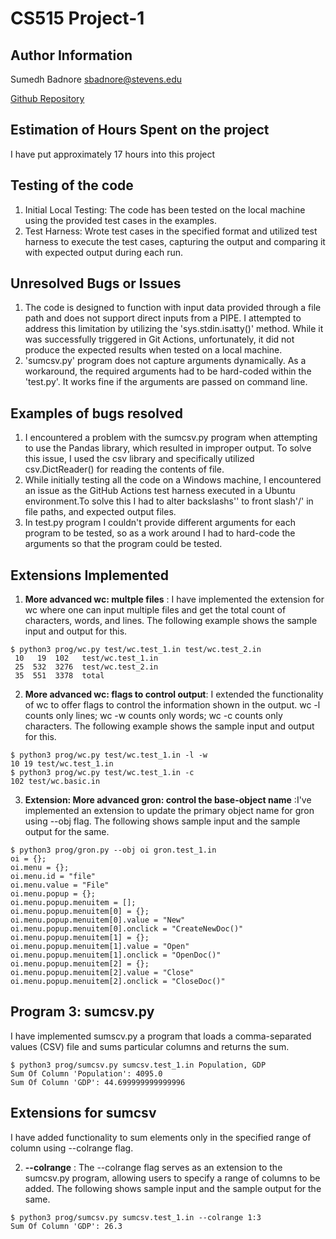 # CS515 Project-1

## Author Information
Sumedh Badnore 
sbadnore@stevens.edu

[Github Repository](https://github.com/sumedhbadnore/CS515_Project_1.git)

## Estimation of Hours Spent on the project
I have put approximately 17 hours into this project 

## Testing of the code
1. Initial Local Testing: The code has been tested on the local machine using the provided test cases in the examples.
2. Test Harness: Wrote test cases in the specified format and utilized test harness to execute the test cases, capturing the output and comparing it with expected output during each run.

## Unresolved Bugs or Issues
1. The code is designed to function with input data provided through a file path and does not support direct inputs from a PIPE. I attempted to address this limitation by utilizing the 'sys.stdin.isatty()' method. While it was successfully triggered in Git Actions, unfortunately, it did not produce the expected results when tested on a local machine.
2. 'sumcsv.py' program does not capture arguments dynamically. As a workaround, the required arguments had to be hard-coded within the 'test.py'. It works fine if the arguments are passed on command line.


## Examples of bugs resolved
1. I encountered a problem with the sumcsv.py program when attempting to use the Pandas library, which resulted in improper output. To solve this issue, I used the csv library and specifically utilized csv.DictReader() for reading the contents of file.
2. While initially testing all the code on a Windows machine, I encountered an issue as the GitHub Actions test harness executed in a Ubuntu environment.To solve this I had to alter backslashs'\' to front slash'/' in file paths, and expected output files.
3. In test.py program I couldn't provide different arguments for each program to be tested, so as a work around I had to hard-code the arguments so that the program could be tested.


## Extensions Implemented
1. **More advanced wc: multple files** : I have implemented the extension for wc where one can input multiple files and get the total count of characters, words, and lines. The following example shows the sample input and output for this.

```
$ python3 prog/wc.py test/wc.test_1.in test/wc.test_2.in
 10   19  102   test/wc.test_1.in  
 25  532  3276  test/wc.test_2.in
 35  551  3378  total
```

2. **More advanced wc: flags to control output**: I extended the functionality of wc to offer flags to control the information shown in the output. wc -l counts only lines; wc -w counts only words; wc -c counts only characters. The following example shows the sample input and output for this.
```
$ python3 prog/wc.py test/wc.test_1.in -l -w
10 19 test/wc.test_1.in
$ python3 prog/wc.py test/wc.test_1.in -c
102 test/wc.basic.in
```

3. **Extension: More advanced gron: control the base-object name** :I've implemented an extension to update the primary object name for gron using --obj flag. The following shows sample input and the sample output for the same.
```
$ python3 prog/gron.py --obj oi gron.test_1.in 
oi = {};
oi.menu = {};
oi.menu.id = "file"
oi.menu.value = "File"
oi.menu.popup = {};
oi.menu.popup.menuitem = [];
oi.menu.popup.menuitem[0] = {};
oi.menu.popup.menuitem[0].value = "New"
oi.menu.popup.menuitem[0].onclick = "CreateNewDoc()"
oi.menu.popup.menuitem[1] = {};
oi.menu.popup.menuitem[1].value = "Open"
oi.menu.popup.menuitem[1].onclick = "OpenDoc()"
oi.menu.popup.menuitem[2] = {};
oi.menu.popup.menuitem[2].value = "Close"
oi.menu.popup.menuitem[2].onclick = "CloseDoc()"
```
## Program 3: sumcsv.py
I have implemented sumscv.py a program that loads a comma-separated values (CSV) file and sums particular columns and returns the sum.
```
$ python3 prog/sumcsv.py sumcsv.test_1.in Population, GDP
Sum Of Column 'Population': 4095.0
Sum Of Column 'GDP': 44.699999999999996
```

## Extensions for **sumcsv**
I have added functionality to sum elements only in the specified range of column using --colrange flag. 

2. **--colrange** : The --colrange flag serves as an extension to the sumcsv.py program, allowing users to specify a range of columns to be added. The following shows sample input and the sample output for the same.
```
$ python3 prog/sumcsv.py sumcsv.test_1.in --colrange 1:3                           
Sum Of Column 'GDP': 26.3
```
